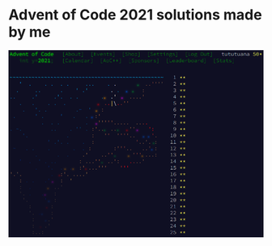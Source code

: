 # Advent of Code 2021 solutions made by me

![Photo](https://github.com/tututuana/advent-of-code-2021/blob/main/github/completed.png)